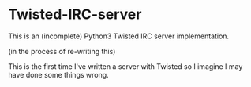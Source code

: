 # Twisted-IRC-server
This is an (incomplete) Python3 Twisted IRC server implementation.

(in the process of re-writing this)

This is the first time I've written a server with Twisted so I imagine
I may have done some things wrong.
